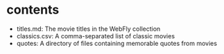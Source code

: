 # contents

* titles.md: The movie titles in the WebFly collection
* classics.csv: A comma-separated list of classic movies
* quotes: A directory of files containing memorable quotes from movies
